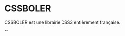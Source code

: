 # CSSBOLER
CSSBOLER est une librairie CSS3 entièrement française.

<sub>"<link rel="stylesheet" href="https://raw.githubusercontent.com/zxelt/CSSBOLER/main/cssbouler.css">"</sub>
